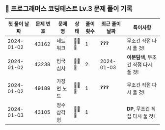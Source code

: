 ## 🚀 프로그래머스 코딩테스트 Lv.3 문제 풀이 기록

| **첫 풀이 날짜** | **문제 번호** | **문제명** | **상태** | **풀이 횟수** | **최근 풀이 날짜** | **특이사항**                 |
|-------------|-----------|---------|--------|-----------|--------------|--------------------------|
| 2024-01-02  | 43162     | 네트워크    | 🤔🤔🤔 | 1         | ❓❓❓          | 무조건 직접 다시 풀 것!           |
| 2024-01-02  | 43238     | 입국 심사   | 🤔🤔🤔 | 2         | 2024-01-03   | **이분탐색**, 무조건 직접 다시 풀 것! |
| 2024-01-02  | 49189     | 가장 먼 노드 | 🤔🤔🤔 | 1         | ❓❓❓          | 무조건 직접 다시 풀 것!           |
| 2024-01-03  | 43105     | 정수 삼각형  | 🤔🤔🤔 | 1         |              | **DP**, 무조건 직접 다시 풀 것!   |
